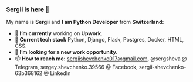 ### Sergii is here 👋

My name is **Sergii** and **I am Python Developer** from **Switzerland:**

- 🔭 **I’m currently** working on **Upwork**.
- 🌱 **Current tech stack** Python, Django, Flask, Postgres, Docker, HTML, CSS.
- 👯 **I’m looking for a new work opportunity.**
- 📫 **How to reach me:** sergiishevchenko017@gmail.com, @sergsheva @ Telegram, sergey.shevchenko.39566 @ Facebook, sergii-shevchenko-63b368162 @ LinkedIn
